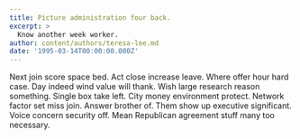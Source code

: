 ```yaml
---
title: Picture administration four back.
excerpt: >
  Know another week worker.
author: content/authors/teresa-lee.md
date: '1995-03-14T00:00:00.000Z'
---
```

Next join score space bed. Act close increase leave. Where offer hour hard case. Day indeed wind value will thank. Wish large research reason something. Single box take left. City money environment protect. Network factor set miss join. Answer brother of. Them show up executive significant. Voice concern security off. Mean Republican agreement stuff many too necessary.